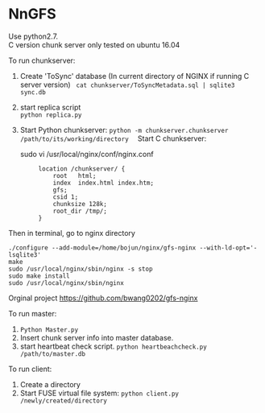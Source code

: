 # NnGFS
Use python2.7.  
C version chunk server only tested on ubuntu 16.04  

To run chunkserver:  
1. Create 'ToSync' database  (In current directory of NGINX if running C server version)  ```
   cat chunkserver/ToSyncMetadata.sql | sqlite3 sync.db```
2. start replica script  
   ```python replica.py  ```  
3. Start Python chunkserver: ```python -m chunkserver.chunkserver /path/to/its/working/directory  ```
   Start C chunkserver:

    sudo vi /usr/local/nginx/conf/nginx.conf

            location /chunkserver/ {
                root   html;
                index  index.html index.htm;
                gfs;
                csid 1;
                chunksize 128k;
                root_dir /tmp/;
            }


Then in terminal, go to nginx directory

    ./configure --add-module=/home/bojun/nginx/gfs-nginx --with-ld-opt='-lsqlite3'
    make  
    sudo /usr/local/nginx/sbin/nginx -s stop  
    sudo make install  
    sudo /usr/local/nginx/sbin/nginx  


Orginal project https://github.com/bwang0202/gfs-nginx

To run master:
1. ```Python Master.py```  
2. Insert chunk server info into master database.  
3. start heartbeat check script. ```python heartbeachcheck.py /path/to/master.db```

To run client:
1. Create a directory  
2. Start FUSE virtual file system: ```python client.py /newly/created/directory```  
